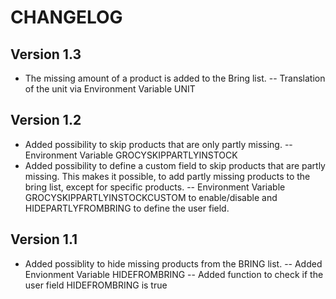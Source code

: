 # CHANGELOG

## Version 1.3
- The missing amount of a product is added to the Bring list. 
-- Translation of the unit via Environment Variable UNIT


## Version 1.2

- Added possibility to skip products that are only partly missing. 
-- Environment Variable GROCYSKIPPARTLYINSTOCK 
- Added possibility to define a custom field to skip products that are partly missing. 
  This makes it possible, to add partly missing products to the bring list, except for specific products. 
-- Environment Variable GROCYSKIPPARTLYINSTOCKCUSTOM to enable/disable and HIDEPARTLYFROMBRING to define the user field.

## Version 1.1

- Added possiblity to hide missing products from the BRING list. 
-- Added Envionment Variable HIDEFROMBRING
-- Added function to check if the user field HIDEFROMBRING is true


